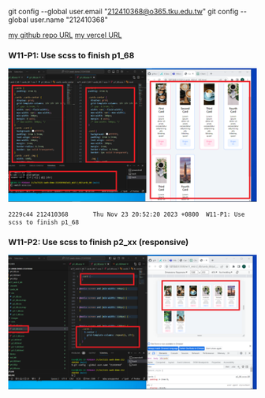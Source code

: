git config --global user.email "212410368@o365.tku.edu.tw"
git config --global user.name "212410368"

[my github repo URL](https://github.com/github212410368/1121-sweb-demo-212410368)
[my vercel URL](http://127.0.0.1:5500/dev/index.html)

### W11-P1: Use scss to finish p1_68

![](w11-p1.png)

```
2229c44 212410368       Thu Nov 23 20:52:20 2023 +0800  W11-P1: Use scss to finish p1_68
```

### W11-P2: Use scss to finish p2_xx (responsive)

![](w11-p2.png)

```

```
